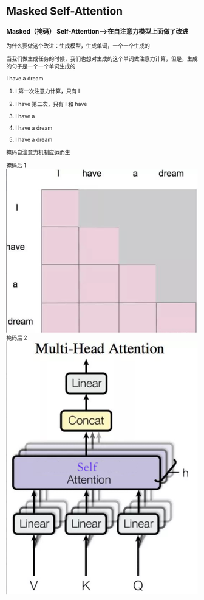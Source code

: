 # Masked Self-Attention

### Masked（掩码） Self-Attention-->在自注意力模型上面做了改进

为什么要做这个改进：生成模型，生成单词，一个一个生成的

当我们做生成任务的时候，我们也想对生成的这个单词做注意力计算，但是，生成的句子是一个一个单词生成的

I have a dream

1. I 第一次注意力计算，只有 I

2. I have 第二次，只有 I 和 have

3. I have a

4. I have a dream

5. I have a dream <eos>

掩码自注意力机制应运而生

掩码后 1
![](./img/06-1.png)
掩码后 2
![](./img/07-1.png)
